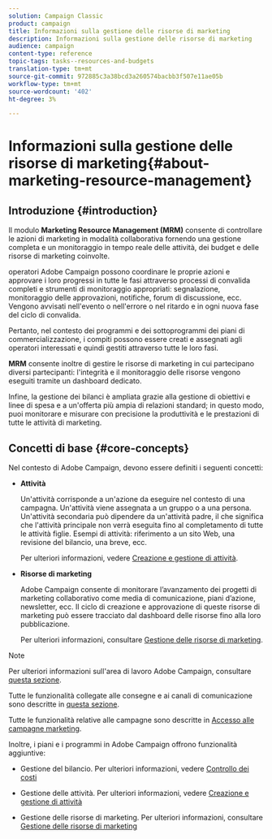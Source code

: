 ```yaml
---
solution: Campaign Classic
product: campaign
title: Informazioni sulla gestione delle risorse di marketing
description: Informazioni sulla gestione delle risorse di marketing
audience: campaign
content-type: reference
topic-tags: tasks--resources-and-budgets
translation-type: tm+mt
source-git-commit: 972885c3a38bcd3a260574bacbb3f507e11ae05b
workflow-type: tm+mt
source-wordcount: '402'
ht-degree: 3%

---
```



# Informazioni sulla gestione delle risorse di marketing{#about-marketing-resource-management}

## Introduzione {#introduction}

Il modulo **Marketing Resource Management (MRM)** consente di controllare le azioni di marketing in modalità collaborativa fornendo una gestione completa e un monitoraggio in tempo reale delle attività, dei budget e delle risorse di marketing coinvolte.

 operatori Adobe Campaign possono coordinare le proprie azioni e approvare i loro progressi in tutte le fasi attraverso processi di convalida completi e strumenti di monitoraggio appropriati: segnalazione, monitoraggio delle approvazioni, notifiche, forum di discussione, ecc. Vengono avvisati nell&#39;evento o nell&#39;errore o nel ritardo e in ogni nuova fase del ciclo di convalida.

Pertanto, nel contesto dei programmi e dei sottoprogrammi dei piani di commercializzazione, i compiti possono essere creati e assegnati agli operatori interessati e quindi gestiti attraverso tutte le loro fasi.

**MRM** consente inoltre di gestire le risorse di marketing in cui partecipano diversi partecipanti: l&#39;integrità e il monitoraggio delle risorse vengono eseguiti tramite un dashboard dedicato.

Infine, la gestione dei bilanci è ampliata grazie alla gestione di obiettivi e linee di spesa e a un&#39;offerta più ampia di relazioni standard; in questo modo, puoi monitorare e misurare con precisione la produttività e le prestazioni di tutte le attività di marketing.

## Concetti di base {#core-concepts}

Nel contesto di  Adobe Campaign, devono essere definiti i seguenti concetti:

* **Attività**

   Un&#39;attività corrisponde a un&#39;azione da eseguire nel contesto di una campagna. Un&#39;attività viene assegnata a un gruppo o a una persona. Un&#39;attività secondaria può dipendere da un&#39;attività padre, il che significa che l&#39;attività principale non verrà eseguita fino al completamento di tutte le attività figlie. Esempi di attività: riferimento a un sito Web, una revisione del bilancio, una breve, ecc.

   Per ulteriori informazioni, vedere [Creazione e gestione di attività](../../campaign/using/creating-and-managing-tasks.md).

* **Risorse di marketing**

    Adobe Campaign consente di monitorare l’avanzamento dei progetti di marketing collaborativo come media di comunicazione, piani d’azione, newsletter, ecc. Il ciclo di creazione e approvazione di queste risorse di marketing può essere tracciato dal dashboard delle risorse fino alla loro pubblicazione.

   Per ulteriori informazioni, consultare [Gestione delle risorse di marketing](../../campaign/using/managing-marketing-resources.md).

>[!NOTE]
>
>Per ulteriori informazioni sull&#39;area di lavoro  Adobe Campaign, consultare [questa sezione](../../platform/using/adobe-campaign-workspace.md).
>  
>Tutte le funzionalità collegate alle consegne e ai canali di comunicazione sono descritte in [questa sezione](../../delivery/using/steps-about-delivery-creation-steps.md).
>
>Tutte le funzionalità relative alle campagne sono descritte in [Accesso alle campagne marketing](../../campaign/using/accessing-marketing-campaigns.md).

Inoltre, i piani e i programmi in  Adobe Campaign offrono funzionalità aggiuntive:

* Gestione del bilancio. Per ulteriori informazioni, vedere [Controllo dei costi](../../campaign/using/controlling-costs.md)

* Gestione delle attività. Per ulteriori informazioni, vedere [Creazione e gestione di attività](../../campaign/using/creating-and-managing-tasks.md)

* Gestione delle risorse di marketing. Per ulteriori informazioni, consultare [Gestione delle risorse di marketing](../../campaign/using/managing-marketing-resources.md)

